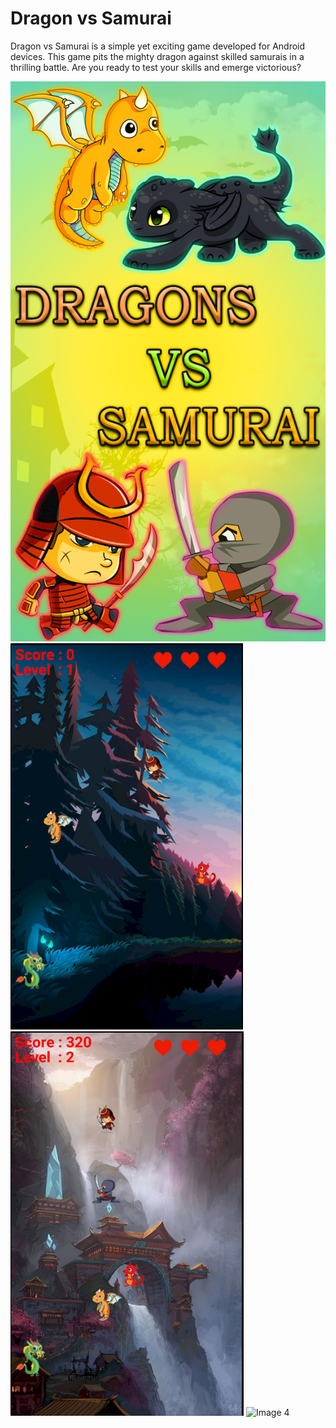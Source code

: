 # Dragon vs Samurai 

Dragon vs Samurai is a simple yet exciting game developed for Android devices. This game pits the mighty dragon against skilled samurais in a thrilling battle.
Are you ready to test your skills and emerge victorious?

![Image 1](images/spash_new.png) ![Image 2](images/Capture.PNG) ![Image 3](images/Capture1.PNG) ![Image 4](images/Capture2.PNG)
